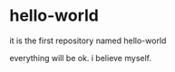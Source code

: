 # hello-world
it is the first repository named hello-world

everything will be ok.
i believe myself.
